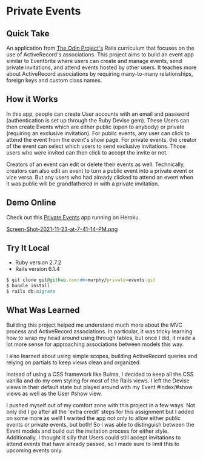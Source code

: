# Private Events

## Quick Take

An application from [The Odin Project's](https://www.theodinproject.com/paths/full-stack-ruby-on-rails/courses/ruby-on-rails/lessons/associations) Rails curriculum that focuses on the use of ActiveRecord's associations. This project aims to build an event app similar to Eventbrite where users can create and manage events, send private invitations, and attend events hosted by other users. It teaches more about ActiveRecord associations by requiring many-to-many relationships, foreign keys and custom class names.

## How it Works

In this app, people can create User accounts with an email and password (authentication is set up through the Ruby Devise gem). These Users can then create Events which are either public (open to anybody) or private (requiring an exclusive invitation). For public events, any user can click to attend the event from the event's show page. For private events, the creator of the event can select which users to send exclusive invitations. Those users who were invited can then click to accept the invite or not.

Creators of an event can edit or delete their events as well. Technically, creators can also edit an event to turn a public event into a private event or vice versa. But any users who had already clicked to attend an event when it was public will be grandfathered in with a private invitation.

## Demo Online

Check out this [Private Events](https://sleepy-citadel-75700.herokuapp.com/) app running on Heroku.

[Screen-Shot-2021-11-23-at-7-41-14-PM.png](https://postimg.cc/gx1yTMjR)

## Try It Local

* Ruby version 2.7.2
* Rails version 6.1.4

```ruby
$ git clone git@github.com:dm-murphy/private-events.git
$ bundle install
$ rails db:migrate
```

## What Was Learned

Building this project helped me understand much more about the MVC process and ActiveRecord associations. In particular, it was tricky learning how to wrap my head around using through tables, but once I did, it made a lot more sense for approaching associations between models this way. 

I also learned about using simple scopes, building ActiveRecord queries and relying on partials to keep views clean and organized. 

Instead of using a CSS framework like Bulma, I decided to keep all the CSS vanilla and do my own styling for most of the Rails views. I left the Devise views in their default state but played around with my Event #index/#show views as well as the User #show view.

I pushed myself out of my comfort zone with this project in a few ways. Not only did I go after all the 'extra credit' steps for this assignment but I added on some more as well! I wanted the app not only to allow either public events or private events, but both! So I was able to distinguish between the Event models and build out the invitation process for either style. Additionally, I thought it silly that Users could still accept invitations to attend events that have already passed, so I made sure to limit this to upcoming events only.
